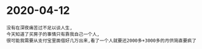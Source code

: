 
# 2020-04-12


```
没有在深夜痛苦过不足以谈人生,
今天知道了买房子的事情只有靠我自己一个人,
很可能我需要从支付宝里面借好几万出来,看了一个人就要还2000多+3000多的月供简直要疯了
```